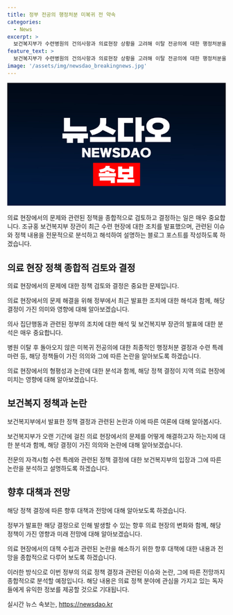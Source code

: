 ```yaml
---
title: 정부 전공의 행정처분 미복귀 전 약속
categories:
  - News
excerpt: >
  보건복지부가 수련병원의 건의사항과 의료현장 상황을 고려해 이탈 전공의에 대한 행정처분을 하지 않기로 결정했다. 이에 따라 수련 특례도 마련되어 전문의 자격시험을 치를 수 있게 된다. 하지만 이로 인해 복귀 전공의와 미복귀 전공의 간의 형평성 논란과 비판이 제기되고 있다. 또한, 이번 조치로 인해 의료 공백이 심화될 우려도 나오고 있다. 이에 대한 정부의 결정에 대한 비판이 여론에 거세게 나타나고 있다.
feature_text: >
  보건복지부가 수련병원의 건의사항과 의료현장 상황을 고려해 이탈 전공의에 대한 행정처분을 하지 않기로 결정했다. 이에 따라 수련 특례도 마련되어 전문의 자격시험을 치를 수 있게 된다. 하지만 이로 인해 복귀 전공의와 미복귀 전공의 간의 형평성 논란과 비판이 제기되고 있다. 또한, 이번 조치로 인해 의료 공백이 심화될 우려도 나오고 있다. 이에 대한 정부의 결정에 대한 비판이 여론에 거세게 나타나고 있다.
image: '/assets/img/newsdao_breakingnews.jpg'
---
```


<p><img src="/assets/img/newsdao_breakingnews.jpg" alt="firstkoreanews 속보" /></p>

<p>의료 현장에서의 문제와 관련된 정책을 종합적으로 검토하고 결정하는 일은 매우 중요합니다. 조규홍 보건복지부 장관이 최근 수련 현장에 대한 조치를 발표했으며, 관련된 이슈와 정책 내용을 전문적으로 분석하고 해석하여 설명하는 블로그 포스트를 작성하도록 하겠습니다.</p>

<h2 data-ke-size="size26">의료 현장 정책 종합적 검토와 결정</h2>

<p>의료 현장에서의 문제에 대한 정책 검토와 결정은 중요한 문제입니다.</p>

<p>의료 현장에서의 문제 해결을 위해 정부에서 최근 발표한 조치에 대한 해석과 함께, 해당 결정이 가진 의미와 영향에 대해 알아보겠습니다.</p>

<p>의사 집단행동과 관련된 정부의 조치에 대한 해석 및 보건복지부 장관의 발표에 대한 분석은 매우 중요합니다.</p>

<p>병원 이탈 후 돌아오지 않은 미복귀 전공의에 대한 최종적인 행정처분 결정과 수련 특례 마련 등, 해당 정책들이 가진 의의와 그에 따른 논란을 알아보도록 하겠습니다.</p>

<p>의료 현장에서의 형평성과 논란에 대한 분석과 함께, 해당 정책 결정이 지역 의료 현장에 미치는 영향에 대해 알아보겠습니다.</p>

<h2 data-ke-size="size26">보건복지 정책과 논란</h2>

<p>보건복지부에서 발표한 정책 결정과 관련된 논란과 이에 따른 여론에 대해 알아봅시다.</p>

<p>보건복지부가 오랜 기간에 걸친 의료 현장에서의 문제를 어떻게 해결하고자 하는지에 대한 분석과 함께, 해당 결정이 가진 의의와 논란에 대해 알아보겠습니다.</p>

<p>전문의 자격시험 수련 특례와 관련된 정책 결정에 대한 보건복지부의 입장과 그에 따른 논란을 분석하고 설명하도록 하겠습니다.</p>

<h2 data-ke-size="size26">향후 대책과 전망</h2>

<p>해당 정책 결정에 따른 향후 대책과 전망에 대해 알아보도록 하겠습니다.</p>

<p>정부가 발표한 해당 결정으로 인해 발생할 수 있는 향후 의료 현장의 변화와 함께, 해당 정책이 가진 영향과 미래 전망에 대해 알아보겠습니다.</p>

<p>의료 현장에서의 대책 수립과 관련된 논란을 해소하기 위한 향후 대책에 대한 내용과 전망을 종합적으로 다루어 보도록 하겠습니다.</p>

<p>이러한 방식으로 이번 정부의 의료 정책 결정과 관련된 이슈와 논란, 그에 따른 전망까지 종합적으로 분석할 예정입니다. 해당 내용은 의료 정책 분야에 관심을 가지고 있는 독자들에게 유익한 정보를 제공할 것으로 기대됩니다.</p>
실시간 뉴스 속보는, <a href="https://newsdao.kr" rel="dofollow">https://newsdao.kr</a>


